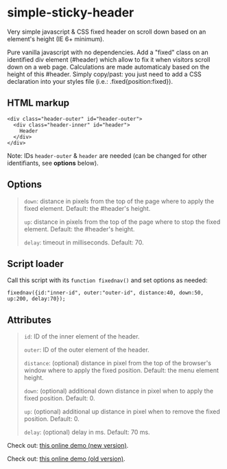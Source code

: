 # simple-sticky-header

Very simple javascript &amp; CSS fixed header on scroll down based on an element's height (IE 6+ minimum).

Pure vanilla javascript with no dependencies. Add a "fixed" class on an identified div element (#header) which allow to fix it when visitors scroll down on a web page. Calculations are made automaticaly based on the height of this #header. Simply copy/past: you just need to add a CSS declaration into your styles file (i.e.: .fixed{position:fixed}).

## HTML markup

    <div class="header-outer" id="header-outer">
      <div class="header-inner" id="header">
        Header
      </div>
    </div>

Note: IDs `header-outer` & `header` are needed (can be changed for other identifiants, see **options** below).

## Options

> `down`: distance in pixels from the top of the page where to apply the fixed element. Default: the #header's height.
> 
> `up`: distance in pixels from the top of the page where to stop the fixed element. Default: the #header's height.
>
> `delay`: timeout in milliseconds. Default: 70.

## Script loader

Call this script with its `function fixednav()` and set options as needed:

    fixednav({id:"inner-id", outer:"outer-id", distance:40, down:50, up:200, delay:70});

## Attributes

>    `id`: ID of the inner element of the header.
> 
>    `outer`: ID of the outer element of the header.
> 
>    `distance`: (optional) distance in pixel from the top of the browser's window where to apply the fixed position. Default: the menu element height.
> 
>    `down`: (optional) additional down distance in pixel when to apply the fixed position. Default: 0.
> 
>    `up`: (optional) additional up distance in pixel when to remove the fixed position. Default: 0.
> 
>    `delay`: (optional) delay in ms. Default: 70 ms.

Check out: [this online demo (new version)](http://jsfiddle.net/gtcL1cmm/9/).

Check out: [this online demo (old version)](http://jsfiddle.net/gtcL1cmm/2).
